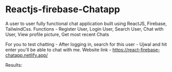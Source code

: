 # Reactjs-firebase-Chatapp
A user to user fully functional chat application built using ReactJS, Firebase, TailwindCss.
Functions - Register User, Login User, Search User, Chat with User, View profile picture, Get most recent Chats

For you to test chatting - After logging in, search for this user - Ujwal and hit enter you'll be able to chat with me.
Website link - https://react-firebase-chatapp.netlify.app/

Results:
